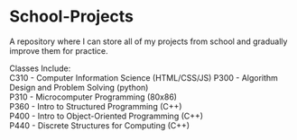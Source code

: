 # School-Projects
A repository where I can store all of my projects from school and gradually improve them for practice.
  
Classes Include:  
C310 - Computer Information Science (HTML/CSS/JS)
P300 - Algorithm Design and Problem Solving (python)  
P310 - Microcomputer Programming (80x86)  
P360 - Intro to Structured Programming (C++)  
P400 - Intro to Object-Oriented Programming (C++)  
P440 - Discrete Structures for Computing (C++)  
